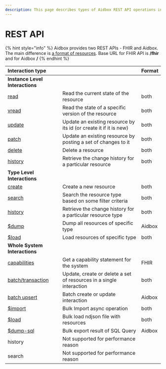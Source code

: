 ```yaml
---
description: This page describes types of Aidbox REST API operations in general
---
```


# REST API

{% hint style="info" %}
Aidbox provides two REST APIs - FHIR and Aidbox. The main difference is [a format of resources](aidbox-and-fhir-formats.md). Base URL for FHIR API is **/fhir** and for Aidbox **/**
{% endhint %}

| Interaction type |  | Format |
| :--- | :--- | :--- |
| **Instance Level Interactions** |  |  |
| [read](crud-1/read.md) | Read the current state of the resource | both |
| [vread](crud-1/read.md#vread) | Read the state of a specific version of the resource | both |
| [update](crud-1/update.md) | Update an existing resource by its id \(or create it if it is new\) | both |
| [patch](crud-1/patch.md) | Update an existing resource by posting a set of changes to it | both |
| [delete](crud-1/delete.md) | Delete a resource | both |
| [history](history-1.md) | Retrieve the change history for a particular resource | both |
| **Type Level Interactions** |  |  |
| [create](crud-1/fhir-and-aidbox-crud.md) | Create a new resource | both |
| [search](search-1/) | Search the resource type based on some filter criteria | both |
| [history](history-1.md) | Retrieve the change history for a particular resource type | both |
| [$dump](bulk-api-1/#usddump) | Dump all resources of specific type | Aidbox |
| [$load](bulk-api-1/#usdload) | Load resources of specific type | both |
| **Whole System Interactions** |  |  |
| [capabilities](introspection/metadata.md) | Get a capability statement for the system | FHIR |
| [batch/transaction](transaction.md) | Update, create or delete a set of resources in a single interaction | both |
| [batch upsert](batch-upsert.md) | Batch create or update interaction | Aidbox |
| [$import](bulk-api-1/#usdimport-and-fhir-usdimport) | Bulk Import async operation | both |
| [$load](bulk-api-1/#usdload) | Bulk load ndjson file with resources | both |
| [$dump-sql](bulk-api-1/#usddump-sql) | Bulk export result of SQL Query  | Aidbox |
| history | Not supported for performance reason |  |
| search | Not supported for performance reason |  |

